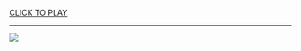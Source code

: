 
<a href="https://premium76.site?title=snake_game_io&ref=12M">CLICK TO PLAY</a></h3>
<hr>

<a href="https://premium76.site?title=snake_game_io&ref=12M"><img src="https://clearcache.store/games.png"></a>


